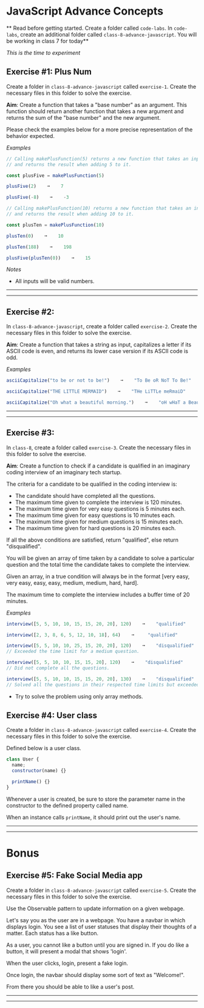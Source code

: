 # JavaScript Advance Concepts

** Read before getting started. Create a folder called `code-labs`. In `code-labs`, create an additional folder called `class-8-advance-javascript`. You will be working in class 7 for today**

_This is the time to experiment_

## Exercise #1: Plus Num

Create a folder in `class-8-advance-javascript` called `exercise-1`. Create the necessary files in this folder to solve the exercise.

**Aim**: Create a function that takes a "base number" as an argument. This function should return another function that takes a new argument and returns the sum of the "base number" and the new argument.

Please check the examples below for a more precise representation of the behavior expected.

_Examples_

```js
// Calling makePlusFunction(5) returns a new function that takes an input,
// and returns the result when adding 5 to it.

const plusFive = makePlusFunction(5)

plusFive(2)    ➞    7

plusFive(-8)    ➞    -3

// Calling makePlusFunction(10) returns a new function that takes an input,
// and returns the result when adding 10 to it.

const plusTen = makePlusFunction(10)

plusTen(0)    ➞    10

plusTen(188)    ➞    198

plusFive(plusTen(0))    ➞    15
```

_Notes_

- All inputs will be valid numbers.

---

---

## Exercise #2: 

In `class-8-advance-javascript`, create a folder called `exercise-2`. Create the necessary files in this folder to solve the exercise.

**Aim**: Create a function that takes a string as input, capitalizes a letter if its ASCII code is even, and returns its lower case version if its ASCII code is odd.

_Examples_

```js
asciiCapitalize("to be or not to be!")    ➞    "To Be oR NoT To Be!"

asciiCapitalize("THE LITTLE MERMAID")    ➞    "THe LiTTLe meRmaiD"

asciiCapitalize("Oh what a beautiful morning.")    ➞    "oH wHaT a BeauTiFuL moRNiNg."
```

---

---

## Exercise #3:

In `class-8`, create a folder called `exercise-3`. Create the necessary files in this folder to solve the exercise.

**Aim**: Create a function to check if a candidate is qualified in an imaginary coding interview of an imaginary tech startup.

The criteria for a candidate to be qualified in the coding interview is:

- The candidate should have completed all the questions.
- The maximum time given to complete the interview is 120 minutes.
- The maximum time given for very easy questions is 5 minutes each.
- The maximum time given for easy questions is 10 minutes each.
- The maximum time given for medium questions is 15 minutes each.
- The maximum time given for hard questions is 20 minutes each.

If all the above conditions are satisfied, return "qualified", else return "disqualified".

You will be given an array of time taken by a candidate to solve a particular question and the total time the candidate takes to complete the interview.

Given an array, in a true condition will always be in the format [very easy, very easy, easy, easy, medium, medium, hard, hard].

The maximum time to complete the interview includes a buffer time of 20 minutes.

_Examples_

```js
interview([5, 5, 10, 10, 15, 15, 20, 20], 120)    ➞    "qualified"

interview([2, 3, 8, 6, 5, 12, 10, 18], 64)    ➞     "qualified"

interview([5, 5, 10, 10, 25, 15, 20, 20], 120)    ➞    "disqualified"
// Exceeded the time limit for a medium question.

interview([5, 5, 10, 10, 15, 15, 20], 120)    ➞    "disqualified"
// Did not complete all the questions.

interview([5, 5, 10, 10, 15, 15, 20, 20], 130)    ➞    "disqualified"
// Solved all the questions in their respected time limits but exceeded the total time limit of the interview.
```

- Try to solve the problem using only array methods.

## Exercise #4: User class

Create a folder in `class-8-advance-javascript` called `exercise-4`. Create the necessary files in this folder to solve the exercise.

Defined below is a user class.

```js
class User {
  name;
  constructor(name) {}

  printName() {}
}
```

Whenever a user is created, be sure to store the parameter name in the constructor to the defined property called name.

When an instance calls `printName`, it should print out the user's name.

---

---

# Bonus

## Exercise #5: Fake Social Media app

Create a folder in `class-8-advance-javascript` called `exercise-5`. Create the necessary files in this folder to solve the exercise.

Use the Observable pattern to update information on a given webpage. 


Let's say you as the user are in a webpage.
You have a navbar in which displays login. 
You see a list of user statuses that display their thoughts of a matter. 
Each status has a like button. 

As a user, you cannot like a button until you are signed in. If you do like a button, it will present a modal that shows 'login'.

When the user clicks, login, present a fake login. 

Once login, the navbar should display some sort of text as "Welcome!". 

From there you should be able to like a user's post. 


---

---